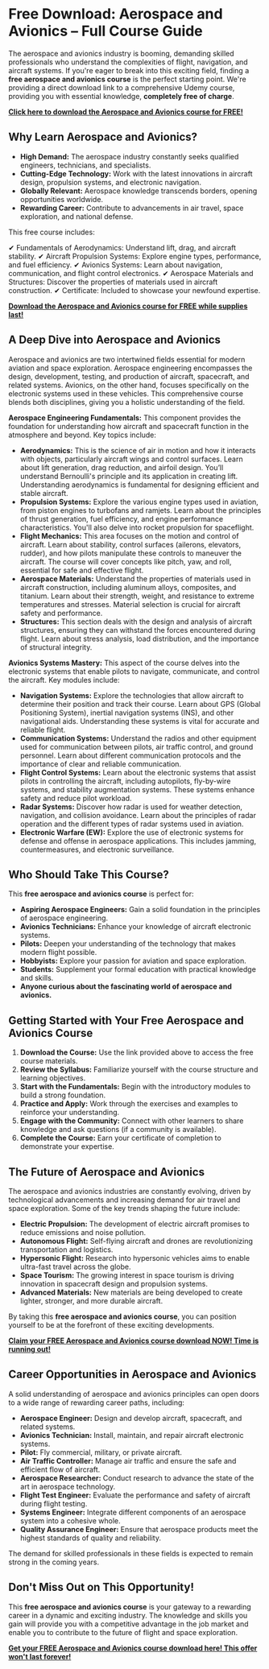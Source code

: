 # Free Download: Aerospace and Avionics – Full Course Guide

The aerospace and avionics industry is booming, demanding skilled professionals who understand the complexities of flight, navigation, and aircraft systems. If you're eager to break into this exciting field, finding a **free aerospace and avionics course** is the perfect starting point. We're providing a direct download link to a comprehensive Udemy course, providing you with essential knowledge, **completely free of charge**.

[**Click here to download the Aerospace and Avionics course for FREE!**](https://udemywork.com/aerospace-and-avionics)

## Why Learn Aerospace and Avionics?

*   **High Demand:** The aerospace industry constantly seeks qualified engineers, technicians, and specialists.
*   **Cutting-Edge Technology:** Work with the latest innovations in aircraft design, propulsion systems, and electronic navigation.
*   **Globally Relevant:** Aerospace knowledge transcends borders, opening opportunities worldwide.
*   **Rewarding Career:** Contribute to advancements in air travel, space exploration, and national defense.

This free course includes:

✔ Fundamentals of Aerodynamics: Understand lift, drag, and aircraft stability.
✔ Aircraft Propulsion Systems: Explore engine types, performance, and fuel efficiency.
✔ Avionics Systems: Learn about navigation, communication, and flight control electronics.
✔ Aerospace Materials and Structures: Discover the properties of materials used in aircraft construction.
✔ Certificate: Included to showcase your newfound expertise.

[**Download the Aerospace and Avionics course for FREE while supplies last!**](https://udemywork.com/aerospace-and-avionics)

## A Deep Dive into Aerospace and Avionics

Aerospace and avionics are two intertwined fields essential for modern aviation and space exploration. Aerospace engineering encompasses the design, development, testing, and production of aircraft, spacecraft, and related systems. Avionics, on the other hand, focuses specifically on the electronic systems used in these vehicles. This comprehensive course blends both disciplines, giving you a holistic understanding of the field.

**Aerospace Engineering Fundamentals:** This component provides the foundation for understanding how aircraft and spacecraft function in the atmosphere and beyond. Key topics include:

*   **Aerodynamics:** This is the science of air in motion and how it interacts with objects, particularly aircraft wings and control surfaces. Learn about lift generation, drag reduction, and airfoil design. You’ll understand Bernoulli's principle and its application in creating lift. Understanding aerodynamics is fundamental for designing efficient and stable aircraft.
*   **Propulsion Systems:** Explore the various engine types used in aviation, from piston engines to turbofans and ramjets. Learn about the principles of thrust generation, fuel efficiency, and engine performance characteristics. You'll also delve into rocket propulsion for spaceflight.
*   **Flight Mechanics:** This area focuses on the motion and control of aircraft. Learn about stability, control surfaces (ailerons, elevators, rudder), and how pilots manipulate these controls to maneuver the aircraft. The course will cover concepts like pitch, yaw, and roll, essential for safe and effective flight.
*   **Aerospace Materials:** Understand the properties of materials used in aircraft construction, including aluminum alloys, composites, and titanium. Learn about their strength, weight, and resistance to extreme temperatures and stresses. Material selection is crucial for aircraft safety and performance.
*   **Structures:** This section deals with the design and analysis of aircraft structures, ensuring they can withstand the forces encountered during flight. Learn about stress analysis, load distribution, and the importance of structural integrity.

**Avionics Systems Mastery:** This aspect of the course delves into the electronic systems that enable pilots to navigate, communicate, and control the aircraft. Key modules include:

*   **Navigation Systems:** Explore the technologies that allow aircraft to determine their position and track their course. Learn about GPS (Global Positioning System), inertial navigation systems (INS), and other navigational aids. Understanding these systems is vital for accurate and reliable flight.
*   **Communication Systems:** Understand the radios and other equipment used for communication between pilots, air traffic control, and ground personnel. Learn about different communication protocols and the importance of clear and reliable communication.
*   **Flight Control Systems:** Learn about the electronic systems that assist pilots in controlling the aircraft, including autopilots, fly-by-wire systems, and stability augmentation systems. These systems enhance safety and reduce pilot workload.
*   **Radar Systems:** Discover how radar is used for weather detection, navigation, and collision avoidance. Learn about the principles of radar operation and the different types of radar systems used in aviation.
*   **Electronic Warfare (EW):** Explore the use of electronic systems for defense and offense in aerospace applications. This includes jamming, countermeasures, and electronic surveillance.

## Who Should Take This Course?

This **free aerospace and avionics course** is perfect for:

*   **Aspiring Aerospace Engineers:** Gain a solid foundation in the principles of aerospace engineering.
*   **Avionics Technicians:** Enhance your knowledge of aircraft electronic systems.
*   **Pilots:** Deepen your understanding of the technology that makes modern flight possible.
*   **Hobbyists:** Explore your passion for aviation and space exploration.
*   **Students:** Supplement your formal education with practical knowledge and skills.
*   **Anyone curious about the fascinating world of aerospace and avionics.**

## Getting Started with Your Free Aerospace and Avionics Course

1.  **Download the Course:** Use the link provided above to access the free course materials.
2.  **Review the Syllabus:** Familiarize yourself with the course structure and learning objectives.
3.  **Start with the Fundamentals:** Begin with the introductory modules to build a strong foundation.
4.  **Practice and Apply:** Work through the exercises and examples to reinforce your understanding.
5.  **Engage with the Community:** Connect with other learners to share knowledge and ask questions (if a community is available).
6.  **Complete the Course:** Earn your certificate of completion to demonstrate your expertise.

## The Future of Aerospace and Avionics

The aerospace and avionics industries are constantly evolving, driven by technological advancements and increasing demand for air travel and space exploration. Some of the key trends shaping the future include:

*   **Electric Propulsion:** The development of electric aircraft promises to reduce emissions and noise pollution.
*   **Autonomous Flight:** Self-flying aircraft and drones are revolutionizing transportation and logistics.
*   **Hypersonic Flight:** Research into hypersonic vehicles aims to enable ultra-fast travel across the globe.
*   **Space Tourism:** The growing interest in space tourism is driving innovation in spacecraft design and propulsion systems.
*   **Advanced Materials:** New materials are being developed to create lighter, stronger, and more durable aircraft.

By taking this **free aerospace and avionics course**, you can position yourself to be at the forefront of these exciting developments.

[**Claim your FREE Aerospace and Avionics course download NOW! Time is running out!**](https://udemywork.com/aerospace-and-avionics)

## Career Opportunities in Aerospace and Avionics

A solid understanding of aerospace and avionics principles can open doors to a wide range of rewarding career paths, including:

*   **Aerospace Engineer:** Design and develop aircraft, spacecraft, and related systems.
*   **Avionics Technician:** Install, maintain, and repair aircraft electronic systems.
*   **Pilot:** Fly commercial, military, or private aircraft.
*   **Air Traffic Controller:** Manage air traffic and ensure the safe and efficient flow of aircraft.
*   **Aerospace Researcher:** Conduct research to advance the state of the art in aerospace technology.
*   **Flight Test Engineer:** Evaluate the performance and safety of aircraft during flight testing.
*   **Systems Engineer:** Integrate different components of an aerospace system into a cohesive whole.
*   **Quality Assurance Engineer:** Ensure that aerospace products meet the highest standards of quality and reliability.

The demand for skilled professionals in these fields is expected to remain strong in the coming years.

## Don't Miss Out on This Opportunity!

This **free aerospace and avionics course** is your gateway to a rewarding career in a dynamic and exciting industry. The knowledge and skills you gain will provide you with a competitive advantage in the job market and enable you to contribute to the future of flight and space exploration.

**[Get your FREE Aerospace and Avionics course download here! This offer won't last forever!](https://udemywork.com/aerospace-and-avionics)**
